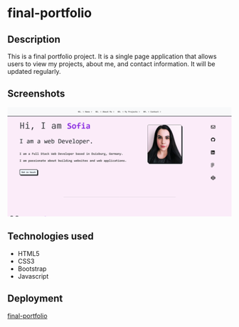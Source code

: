 # final-portfolio

## Description

This is a final portfolio project. It is a single page application that allows users to view my projects, about me, and contact information.
It will be updated regularly.

## Screenshots

![Main View](./Screenshot%202023-01-07%20at%2012-27-56%20final-portfolio.png)


## Technologies used

- HTML5
- CSS3
- Bootstrap
- Javascript

## Deployment

[final-portfolio](https://cockatiella.github.io/final-portfolio/)
